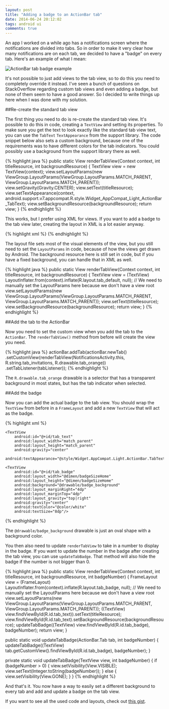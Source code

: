 ```yaml
---
layout: post
title: "Adding a badge to an ActionBar tab"
date: 2014-06-24 20:12:02
tags: android ui
comments: true
---
```

An app I worked on a while ago has a notifications screen where the notifications are divided into tabs. So in order to make it very clear how many notifications are on each tab, we decided to have a "badge" on every tab. Here's an example of what I mean:

![ActionBar tab badge example](http://kevinpelgrims.com/blog/files/images/2014/06/android_actionbar_tab_badge.png)

It's not possible to just add views to the tab view, so to do this you need to completely override it instead. I've seen a bunch of questions on StackOverflow regarding custom tab views and even adding a badge, but none of them seem to have a good answer. So I decided to write things up here when I was done with my solution.

##Re-create the standard tab view

The first thing you need to do is re-create the standard tab view. It's possible to do this in code, creating a `TextView` and setting its properties. To make sure you get the text to look exactly like the standard tab view text, you can use the `TabText` `TextAppearance` from the support library. The code snippet below also sets a custom background, because one of the requirements was to have different colors for the tab indicators. You could possibly use a background from the support library there as well.

{% highlight java %}
public static View renderTabView(Context context, int titleResource, int backgroundResource) {
    TextView view = new TextView(context);
    view.setLayoutParams(new ViewGroup.LayoutParams(ViewGroup.LayoutParams.MATCH_PARENT,  ViewGroup.LayoutParams.MATCH_PARENT));
    view.setGravity(Gravity.CENTER);
    view.setText(titleResource);
    view.setTextAppearance(context, android.support.v7.appcompat.R.style.Widget_AppCompat_Light_ActionBar_TabText);
    view.setBackgroundResource(backgroundResource);
    return view;
}
{% endhighlight %}

This works, but I prefer using XML for views. If you want to add a badge to the tab view later, creating the layout in XML is a lot easier anyway.

{% highlight xml %}
<TextView
    xmlns:android="http://schemas.android.com/apk/res/android"
    android:layout_width="match_parent"
    android:layout_height="match_parent"
    android:gravity="center"
    android:textAppearance="@style/Widget.AppCompat.Light.ActionBar.TabText"/>
{% endhighlight %}

The layout file sets most of the visual elements of the view, but you still need to set the `LayoutParams` in code, because of how the views get drawn by Android. The background resource here is still set in code, but if you have a fixed background, you can handle that in XML as well.

{% highlight java %}
public static View renderTabView(Context context, int titleResource, int backgroundResource) {
    TextView view = (TextView) LayoutInflater.from(context).inflate(R.layout.tab_default, null);
    // We need to manually set the LayoutParams here because we don't have a view root
    view.setLayoutParams(new ViewGroup.LayoutParams(ViewGroup.LayoutParams.MATCH_PARENT, ViewGroup.LayoutParams.MATCH_PARENT));
    view.setText(titleResource);
    view.setBackgroundResource(backgroundResource);
    return view;
}
{% endhighlight %}

##Add the tab to the ActionBar

Now you need to set the custom view when you add the tab to the `ActionBar`. The `renderTabView()` method from before will create the view you need.

{% highlight java %}
actionBar.addTab(actionBar.newTab()
	.setCustomView(renderTabView(NotificationsActivity.this, R.string.tab_invitations, R.drawable.tab_orange))
	.setTabListener(tabListener));
{% endhighlight %}

The `R.drawable.tab_orange` drawable is a selector that has a transparent background in most states, but has the tab indicator when selected.

##Add the badge

Now you can add the actual badge to the tab view. You should wrap the `TextView` from before in a `FrameLayout` and add a new `TextView` that will act as the badge.

{% highlight xml %}
<FrameLayout
    xmlns:android="http://schemas.android.com/apk/res/android"
    android:layout_width="match_parent"
    android:layout_height="match_parent">

    <TextView
        android:id="@+id/tab_text"
        android:layout_width="match_parent"
        android:layout_height="match_parent"
        android:gravity="center"
        android:textAppearance="@style/Widget.AppCompat.Light.ActionBar.TabText"/>

    <TextView
        android:id="@+id/tab_badge"
        android:layout_width="@dimen/badgeSizeHome"
        android:layout_height="@dimen/badgeSizeHome"
        android:background="@drawable/badge_background"
        android:layout_marginRight="4dp"
        android:layout_marginTop="4dp"
        android:layout_gravity="top|right"
        android:gravity="center"
        android:textColor="@color/white"
        android:textSize="8dp"/>

</FrameLayout>
{% endhighlight %}

The `@drawable/badge_background` drawable is just an oval shape with a background color.

You then also need to update `renderTabView` to take in a number to display in the badge. If you want to update the number in the badge after creating the tab view, you can use `updateTabBadge`. That method will also hide the badge if the number is not bigger than 0.

{% highlight java %}
public static View renderTabView(Context context, int titleResource, int backgroundResource, int badgeNumber) {
    FrameLayout view = (FrameLayout) LayoutInflater.from(context).inflate(R.layout.tab_badge, null);
    // We need to manually set the LayoutParams here because we don't have a view root
    view.setLayoutParams(new ViewGroup.LayoutParams(ViewGroup.LayoutParams.MATCH_PARENT, ViewGroup.LayoutParams.MATCH_PARENT));
    ((TextView) view.findViewById(R.id.tab_text)).setText(titleResource);
    view.findViewById(R.id.tab_text).setBackgroundResource(backgroundResource);
    updateTabBadge((TextView) view.findViewById(R.id.tab_badge), badgeNumber);
    return view;
}

public static void updateTabBadge(ActionBar.Tab tab, int badgeNumber) {
    updateTabBadge((TextView) tab.getCustomView().findViewById(R.id.tab_badge), badgeNumber);
}

private static void updateTabBadge(TextView view, int badgeNumber) {
    if (badgeNumber > 0) {
        view.setVisibility(View.VISIBLE);
        view.setText(Integer.toString(badgeNumber));
    }
    else {
        view.setVisibility(View.GONE);
    }
}
{% endhighlight %}

And that's it. You now have a way to easily set a different background to every tab and add and update a badge on the tab view.

If you want to see all the used code and layouts, check out [this gist](https://gist.github.com/kevinpelgrims/8685c8e1a68e3cd9cff9).

<script src="https://gist.github.com/kevinpelgrims/8685c8e1a68e3cd9cff9.js"></script>
